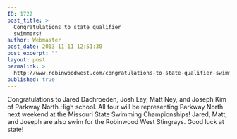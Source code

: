 ```yaml
---
ID: 1722
post_title: >
  Congratulations to state qualifier
  swimmers!
author: Webmaster
post_date: 2013-11-11 12:51:30
post_excerpt: ""
layout: post
permalink: >
  http://www.robinwoodwest.com/congratulations-to-state-qualifier-swimmers/
published: true
---
```

Congratulations to Jared Dachroeden, Josh Lay, Matt Ney, and Joseph Kim of Parkway North High school.
All four will be representing Parkway North next weekend at the Missouri State Swimming Championships!
Jared, Matt, and Joseph are also swim for the Robinwood West Stingrays. Good luck at state!